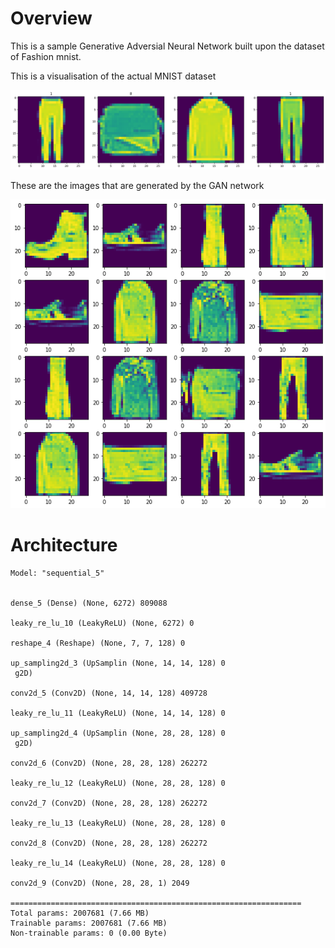 # Overview

This is a sample Generative Adversial Neural Network built upon the dataset of Fashion mnist.

This is a visualisation of the actual MNIST dataset

![alt text](assets/vis_mnist.png)

These are the images that are generated by the GAN network

![alt text](assets/generated.png)

# Architecture

```
Model: "sequential_5"


dense_5 (Dense) (None, 6272) 809088

leaky_re_lu_10 (LeakyReLU) (None, 6272) 0

reshape_4 (Reshape) (None, 7, 7, 128) 0

up_sampling2d_3 (UpSamplin (None, 14, 14, 128) 0
 g2D)

conv2d_5 (Conv2D) (None, 14, 14, 128) 409728

leaky_re_lu_11 (LeakyReLU) (None, 14, 14, 128) 0

up_sampling2d_4 (UpSamplin (None, 28, 28, 128) 0
 g2D)

conv2d_6 (Conv2D) (None, 28, 28, 128) 262272

leaky_re_lu_12 (LeakyReLU) (None, 28, 28, 128) 0

conv2d_7 (Conv2D) (None, 28, 28, 128) 262272

leaky_re_lu_13 (LeakyReLU) (None, 28, 28, 128) 0

conv2d_8 (Conv2D) (None, 28, 28, 128) 262272

leaky_re_lu_14 (LeakyReLU) (None, 28, 28, 128) 0

conv2d_9 (Conv2D) (None, 28, 28, 1) 2049

=================================================================
Total params: 2007681 (7.66 MB)
Trainable params: 2007681 (7.66 MB)
Non-trainable params: 0 (0.00 Byte)
```
